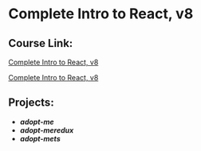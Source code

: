 # Complete Intro to React, v8

## Course Link:

[Complete Intro to React, v8](https://frontendmasters.com/courses/complete-react-v8/ "Frontend Masters")

[Complete Intro to React, v8](https://react-v8.holt.courses/ "Course Website")

## Projects:

- **_adopt-me_**
- **_adopt-meredux_**
- **_adopt-mets_**
